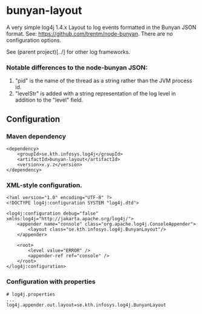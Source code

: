 # bunyan-layout

A very simple log4j 1.4.x Layout to log events formatted in the Bunyan JSON format.
See: https://github.com/trentm/node-bunyan. There are no configuration options.

See (parent project)[../] for other log frameworks.

### Notable differences to the node-bunyan JSON:

1. "pid" is the name of the thread as a string rather than the JVM process id.
1. "levelStr" is added with a string representation of the log level in addition to the "level" field.

## Configuration

### Maven dependency

```
<dependency>
    <groupId>se.kth.infosys.log4j</groupId>
    <artifactId>bunyan-layout</artifactId>
    <version>x.y.z</version>
</dependency>
```

### XML-style configuration.

```
<?xml version="1.0" encoding="UTF-8" ?>
<!DOCTYPE log4j:configuration SYSTEM "log4j.dtd">

<log4j:configuration debug="false" xmlns:log4j="http://jakarta.apache.org/log4j/">
    <appender name="console" class="org.apache.log4j.ConsoleAppender">
        <layout class="se.kth.infosys.log4j.BunyanLayout"/>
    </appender>

    <root>
        <level value="ERROR" />
        <appender-ref ref="console" />
    </root>
</log4j:configuration>
```

### Configuration with properties

```
# log4j.properties
...
log4j.appender.out.layout=se.kth.infosys.log4j.BunyanLayout
 ```
 